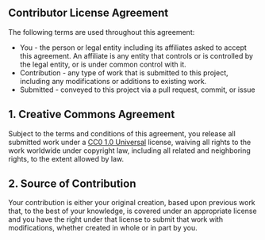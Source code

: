 ## Contributor License Agreement
The following terms are used throughout this agreement:

* You - the person or legal entity including its affiliates asked to accept this agreement. An affiliate is any entity that controls or is controlled by the legal entity, or is under common control with it.
* Contribution - any type of work that is submitted to this project, including any modifications or additions to existing work.
* Submitted - conveyed to this project via a pull request, commit, or issue

## 1. Creative Commons Agreement

Subject to the terms and conditions of this agreement, you release all submitted work under a [CC0 1.0 Universal](https://creativecommons.org/publicdomain/zero/1.0/legalcode) license, waiving all rights to the work worldwide under copyright law, including all related and neighboring rights, to the extent allowed by law.

## 2. Source of Contribution

Your contribution is either your original creation, based upon previous work that, to the best of your knowledge, is covered under an appropriate license and you have the right under that license to submit that work with modifications, whether created in whole or in part by you.
